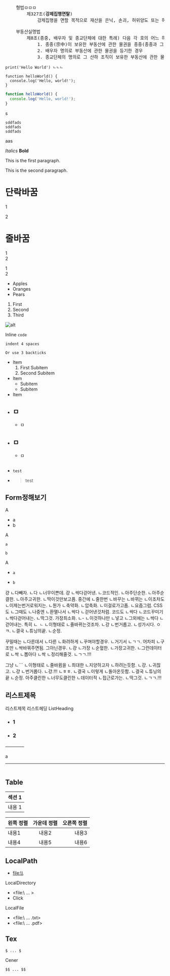 <link rel='stylesheet' href='../_res/darkmode.css'/>

<pre>
    형법ㅁㅁㅁ
        제327조(<b class="r">강제집행면탈</b>)
            강제집행을 면할 목적으로 재산을 은닉, 손괴, 허위양도 또는 허위의 채무를 부담하여 채권자를 해한 자는 3년 이하의 징역 또는 1천만원 이하의 벌금에 처한다.

    부동산실명법 
        제8조(종중, 배우자 및 종교단체에 대한 특례) 다음 각 호의 어느 하나에 해당하는 경우로서 조세 포탈, <b class="r">강제집행</b>의 <b class="r">면탈</b>(免脫) 또는 법령상 제한의 회피를 목적으로 하지 아니하는 경우에는 제4조부터 제7조까지 및 제12조제1항부터 제3항까지를 적용하지 아니한다. 
            1. 종중(宗中)이 보유한 부동산에 관한 물권을 종중(종중과 그 대표자를 같이 표시하여 등기한 경우를 포함한다) 외의 자의 명의로 등기한 경우
            2. 배우자 명의로 부동산에 관한 물권을 등기한 경우
            3. 종교단체의 명의로 그 산하 조직이 보유한 부동산에 관한 물권을 등기한 경우
</pre>


`print('Hello World')
ㄴㄴㄴ
`


```
function helloWorld() {
  console.log('Hello, world!');
}
```


```javascript
function helloWorld() {
  console.log('Hello, world!');
}
```
s

    sddfads
    sddfads
    sddfads
aas




*Italics*
**Bold**


This is the first
paragraph.

This is the second
paragraph.

# 단락바꿈
1

2

# 줄바꿈
1\
2  

1  
2




* Apples
* Oranges
* Pears

1. First
2. Second
3. Third









![alt](cat.png)  





Inline `code`

    indent 4 spaces

```
Or use 3 backticks
```


* Item
    1. First Subitem
    2. Second Subitem
* Item
    - Subitem
    - Subitem
* Item




- ## ㅁ
  - ㅁ
- ㅁ
  -
  - ㅁ




##
- ```test```
- >test






## Form정해보기
A
- a
- b

A
```
a
```
```
b
```

A
- ```
  a
  ```
- ```
  b
  ```



걍
ㄴ다빼자.
ㄴ다
ㄴ너무이쁜데.
걍
ㄴ싹다걷어낸.
ㄴ코드적인.
ㄴ아주단순한.
ㄴ아주순결한.
ㄴ아주고귀한.
ㄴ딱이것만보고픔.
중간에
ㄴ줄한번
ㄴ바꾸는
ㄴ바뀌는
ㄴ이조차도
ㄴ이제는번거로워지는.
ㄴ뭔가
ㄴ축약화.
ㄴ압축화.
ㄴ이걸로가고픔.
ㄴ요즘그럼.
CSS도
ㄴ그때도
ㄴ나중엔
ㄴ환멸나서
ㄴ싹다
ㄴ걷어낸것처럼.
코드도
ㄴ싹다
ㄴ코드꾸미기
ㄴ싹다걷어내는.
ㄴ딱그것.
가장최소화.
ㄴ- 
ㄴ이것하나만
ㄴ넣고
ㄴ그외에는
ㄴ싹다
ㄴ걷어내는.
특히
ㄴ```
ㄴ```
ㄴ이형태로
ㄴ줄바뀌는것조차.
ㄴ걍
ㄴ번거롭고.
ㄴ성가시다.
ㅇㅋ.
ㄴ결국
ㄴ튜닝의끝.
ㄴ순정.

꾸밀때는
ㄴ다른데서
ㄴ다른
ㄴ화려하게
ㄴ꾸며야할경우.
ㄴ거기서
ㄴㄱㄱ.
어차피
ㄴ구조만
ㄴ싹바꿔주면됨.
그아닌경우.
ㄴ걍
ㄴ가장
ㄴ순혈한.
ㄴ가장고귀한.
ㄴ그런데이터로
ㄴ싹
ㄴ뽑아다
ㄴ싹
ㄴ정리해줄것.
ㄴㄱㄱ.!!!

그냥
ㄴ```
ㄴ이형태로
ㄴ줄바뀜을
ㄴ최대한
ㄴ지양하고자
ㄴ하려는듯함.
ㄴ걍.
ㄴ귀찮고.
ㄴ걍
ㄴ번거롭다.
ㄴ걍.!!!
ㄴㅎㅎ.
ㄴ결국
ㄴ이렇게
ㄴ돌아온듯함.
ㄴ결국
ㄴ튜닝의끝
ㄴ순정.
아주클린한
ㄴ너무도클린한
ㄴ데이터적
ㄴ접근로가는.
ㄴ딱그것.
ㄴㄱㄱ.!!!




## 리스트제목
리스트제목
리스트헤딩
ListHeading
- ### 1
- ### 2







──────

a
- - - -

|         |
|:--------:|



## Table

| 섹션 1        |
|---------------|
| 내용 1        |



| 왼쪽 정렬   | 가운데 정렬 | 오른쪽 정렬 |
|:-----------|:-----------:|------------:|
| 내용1      | 내용2       | 내용3       |
| 내용4      | 내용5       | 내용6       |








## LocalPath
- <file:\\>

LocalDirectory
- <file:\\ ... >
- Click

LocalFile
- <file:\\ ... .txt>
- <file:\\ ... .pdf>




## Tex
```
$ ... $
```

Cener
```
$$ ... $$
```
